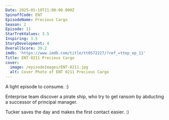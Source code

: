 ```yaml
---
Date: 2025-05-10T21:00:00.000Z
SpinoffCode: ENT
EpisodeName: Precious Cargo
Season: 2
Episode: 11
StarTrekValues: 3.5
Inspiring: 3.5
StoryDevelopment: 4
OverallScore: 39.2
imdb: 'https://www.imdb.com/title/tt0572227/?ref_=ttep_ep_11'
Title: ENT-0211 Precious Cargo
cover:
  image: /episodeImages/ENT-0211.jpg
  alt: Cover Photo of ENT 0211 Precious Cargo
---
```


A light episode to consume. :)

Enterprise team discover a pirate ship, who try to get ransom by abducting a successor of principal manager.

Tucker saves the day and makes the first contact easier. :)
